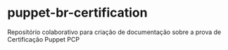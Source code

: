 # puppet-br-certification
Repositório colaborativo para criação de documentação sobre a prova de Certificação Puppet PCP
